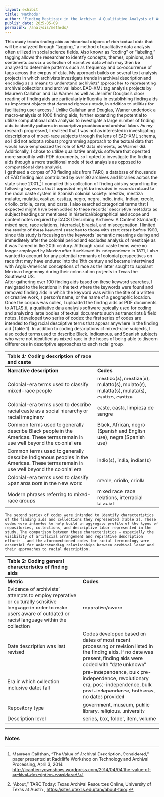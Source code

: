 ```yaml
---
layout: exhibit
title: 'Methods'
author: 'Finding Mestizaje in the Archive: A Qualitative Analysis of Archival Description of Race and Caste'
publish_date: 2025-05-09
permalink: /analysis/methods/
---
```


This study treats finding aids as historical objects of rich textual data that will be analyzed through “tagging,” a method of qualitative data analysis often utilized in social science fields.  Also known as “coding” or “labeling,” tagging allows the researcher to identify concepts, themes, opinions, and sentiments across a collection of narrative data which may then be analyzed to determine patterns such as frequency and co-occurrence of tags across the corpus of data. My approach builds on several text analysis projects in which archivists investigate trends in archival description and encoding as a means to understand archivists’ approaches to representing archival collections and archival labor. EAD-XML tag analysis projects by Maureen Callahan and Lia Warner as well as Jennifer Douglas’s close reading of finding aids are particularly influential in establishing finding aids as important objects that demand rigorous study,  in addition to utilities for facilitating user access.[^1] Unlike Callahan and Douglas, Warner undertook a macro-analysis of 1000 finding aids, further expanding the potential to utilize computational data analysis to investigate a large number of finding aids to identify patterns in descriptive practices and archival labor. As my research progressed, I realized that I was not as interested in investigating descriptions of mixed-race subjects through the lens of EAD-XML schema, so I did not adopt a robust programming approach to the textual data that would have emphasized the role of EAD data elements, as Warner did. Additionally, I chose to utilize  qualitative analysis software that operated more smoothly with PDF documents, so I opted to investigate the finding aids through a more traditional mode of text analysis as opposed to computational data analysis.  
I gathered a corpus of 78 finding aids from TARO, a database of thousands of EAD finding aids contributed by over 80 archives and libraries across the state since 2001.[^2] I compiled this collection of finding aids by searching the following keywords that I expected might be included in records related to the racial caste system in Spanish colonial society: mestizo, mestiza, mulatto, mulatta, castizo, castiza, negro, negra, indio, india, Indian, creole, criollo, criolla, caste, and casta. I also searched categorical terms that I expected might have been added to these records’ descriptive metadata as subject headings or mentioned in historical/biographical and scope and content notes required by DACS (Describing Archives: A Content Standard): mixed race, race relations, interracial, biracial, and miscegenation. I limited the results of these keyword searches to those with start dates before 1900, since this study is focusing on the keywords’ semantic meanings during and immediately after the colonial period and excludes analysis of mestizaje as it was framed in the 20th century. Although racial caste terms were no longer employed by Mexico after it achieved its independence in 1821, I also wanted to account for any potential remnants of colonial perspectives on race that may have endured into the 19th century and became intertwined with Anglo-American conceptions of race as the latter sought to supplant Mexican hegemony during their colonization projects in Texas the Southwest US.  
After gathering over 100 finding aids based on these keyword searches, I navigated to the locations in the text where the keywords were found and removed finding aids in which the keyword was within the title of a written or creative work, a person’s name, or the name of a geographic location. Once the corpus was culled, I uploaded the finding aids as PDF documents to ATLAS.ti, a qualitative data analysis software typically used for coding and analyzing large bodies of textual documents such as transcripts & field notes. I developed two series of codes: the first series of codes are intended to flag racial descriptive terms that appear anywhere in the finding aid (Table 1). In addition to coding descriptions of mixed-race subjects, I also coded terms used to describe Black, Indigenous, and Spanish subjects who were not identified as mixed-race in the hopes of being able to discern differences in descriptive approaches to each racial group.

| Table 1: Coding description of race and caste |  |
| :---- | :---- |
| **Narrative description** | **Codes** |
| Colonial-era terms used to classify mixed-race people  | mestizo(s), mestiza(s), mulatto(s), mulato(s), mulatta(s), mulata(s), castizo, castiza |
| Colonial-era terms used to describe racial caste as a social hierarchy or racial imaginary | caste, casta, limpieza de sangre |
| Common terms used to generally describe Black people in the Americas. These terms remain in use well beyond the colonial era  | Black, African, negro (Spanish and English use), negra (Spanish use) |
| Common terms used to generally describe Indigenous peoples in the Americas. These terms remain in use well beyond the colonial era  | indio(s), india, indian(s) |
| Colonial-era terms used to classify Spaniards born in the New world | creole, criollo, criolla |
| Modern phrases referring to mixed-race groups  | mixed race, race relations, interracial, biracial |

	The second series of codes were intended to identify characteristics of the finding aids and collections they represented (Table 2). These codes were intended to help build an aggregate profile of the types of repositories, collections, and descriptive labor represented in the study. The comparison between these characteristics – especially the visibility of artificial arrangement and reparative description efforts – and the aforementioned codes for racial terminology were essential for understanding relationships between archival labor and their approaches to racial description. 

| Table 2: Coding general characteristics of finding aids  |  |
| :---- | :---- |
| **Metric** | **Codes** |
| Evidence of archivists’ attempts to employ reparative or culturally sensitive language in order to make users aware of outdated or racist language within the collection  | reparative/aware |
| Date description was last revised | Codes developed based on dates of most recent processing or revision listed in the finding aids. If no date was present, finding aids were coded with “date unknown” |
| Era in which collection inclusive dates fall  | pre-independence, bulk pre-independence, revolutionary era, post-independence, bulk post-independence, both eras, no dates provided |
| Repository type | government, museum, public library, religious, university |
| Description level | series, box, folder, item, volume |

---

### Notes

[^1]:  Maureen Callahan, “The Value of Archival Description, Considered,” paper presented at Radcliffe Workshop on Technology and Archival Processing, April 3, 2014: http://icantiemyownshoes.wordpress.com/2014/04/04/the-value-of-archival-description-considered/

[^2]:  “About,” TARO Today: Texas Archival Resources Online, University of Texas at Austin , https://sites.utexas.edu/taro/about-taro/.